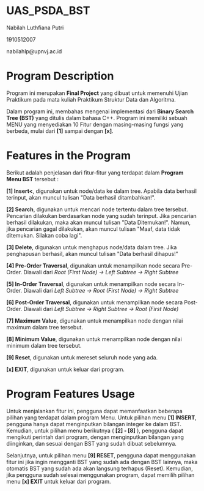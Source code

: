 # UAS_PSDA_BST
<!DOCTYPE html>
<html>
<head>
	</head>

<body>
	<p>Nabilah Luthfiana Putri</p>
	<p>1910512007</p>
	<p>nabilahlp@upnvj.ac.id</p>
	<h1>Program Description</h1>
	<p>
		Program ini merupakan <b>Final Project</b> yang dibuat untuk memenuhi Ujian Praktikum pada mata kuliah Praktikum Struktur Data dan Algoritma.
	</p>
	<p>
		Dalam program ini, membahas mengenai implementasi dari <b>Binary Search Tree (BST)</b> yang ditulis dalam bahasa C++. Program ini memiliki sebuah MENU yang menyediakan 10 Fitur dengan masing-masing fungsi yang berbeda, mulai dari <b>[1]</b> sampai dengan <b>[x]</b>.
	</p>
	<h1>Features in the Program</h1>
	<p>
		Berikut adalah penjelasan dari fitur-fitur yang terdapat dalam <b>Program Menu BST</b> tersebut :
	</p>
	<p><b>[1] Insert<</b>, digunakan untuk node/data ke dalam tree. Apabila data berhasil terinput, akan muncul tulisan "Data berhasil ditambahkan!".</p>
	<p><b>[2] Search</b>, digunakan untuk mencari node tertentu dalam tree tersebut. Pencarian dilakukan berdasarkan node yang sudah terinput. Jika pencarian berhasil dilakukan, maka akan muncul tulisan "Data Ditemukan!". Namun, jika pencarian gagal dilakukan, akan muncul tulisan "Maaf, data tidak ditemukan. Silakan coba lagi".</p>
	<p><b>[3] Delete</b>, digunakan untuk menghapus node/data dalam tree. Jika penghapusan berhasil, akan muncul tulisan "Data berhasil dihapus!"</p>
	<p><b>[4] Pre-Order Traversal</b>, digunakan untuk menampilkan node secara Pre-Order. Diawali dari <i>Root (First Node) -> Left Subtree -> Right Subtree</i></p>
	<p><b>[5] In-Order Traversal</b>, digunakan untuk menampilkan node secara In-Order. Diawali dari <i>Left Subtree -> Root (First Node) -> Right Subtree</i></p>
	<p><b>[6] Post-Order Traversal</b>, digunakan untuk menampilkan node secara Post-Order. Diawali dari <i>Left Subtree -> Right Subtree -> Root (First Node)</i></p>
	<p><b>[7] Maximum Value</b>, digunakan untuk menampilkan node dengan nilai maximum dalam tree tersebut.</p>
	<p><b>[8] Minimum Value</b>, digunakan untuk menampilkan node dengan nilai minimum dalam tree tersebut.</p>
	<p><b>[9] Reset</b>, digunakan untuk mereset seluruh node yang ada.</p>
	<p><b>[x] EXIT</b>, digunakan untuk keluar dari program.</p>
	<h1>Program Features Usage</h1>
	<p>	Untuk menjalankan fitur ini, pengguna dapat memanfaatkan beberapa pilihan yang terdapat dalam program Menu. Untuk pilihan menu <b>[1] INSERT</b>, pengguna hanya dapat menginputkan bilangan integer ke dalam BST. Kemudian, untuk pilihan menu berikutnya ( <b>[2] - [8]</b> ), pengguna dapat mengikuti perintah dari program, dengan menginputkan bilangan yang diinginkan, dan sesuai dengan BST yang sudah dibuat sebelumnya.</p>
	<p>	Selanjutnya, untuk pilihan menu <b>[9] RESET</b>, pengguna dapat menggunakan fitur ini jika ingin mengganti BST yang sudah ada dengan BST lainnya, maka otomatis BST yang sudah ada akan langsung terhapus (Reset). Kemudian, jika pengguna sudah selesai menggunakan program, dapat memilih pilihan menu <b>[x] EXIT</b> untuk keluar dari program.</p>
</body>
</html>
